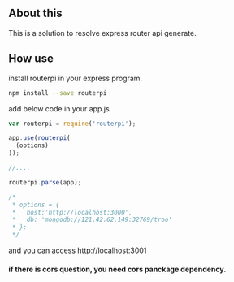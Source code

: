 ## About this

This is a solution to resolve express router api generate.

## How use

install routerpi in your express program.

```bash
npm install --save routerpi
```

add below code in your app.js

```javascript
var routerpi = require('routerpi');

app.use(routerpi(
  (options)
));

//....

routerpi.parse(app);

/*
 * options = {
 *   host:'http://localhost:3000',
 *   db: 'mongodb://121.42.62.149:32769/troo'
 * };
 */
```

and you can access http://localhost:3001


#### if there is cors question, you need cors panckage dependency.
